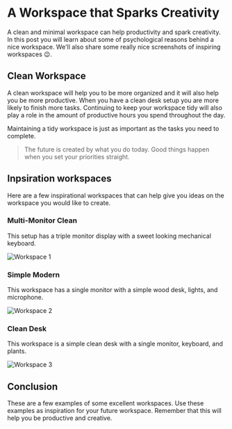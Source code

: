 # A Workspace that Sparks Creativity

A clean and minimal workspace can help productivity and spark creativity. In this post you will learn about some of psychological reasons behind a nice workspace. We'll also share some really nice screenshots of inspiring workspaces 😉.

## Clean Workspace

A clean workspace will help you to be more organized and it will also help you be more productive. When you have a clean desk setup you are more likely to finish more tasks. Continuing to keep your workspace tidy will also play a role in the amount of productive hours you spend throughout the day.

Maintaining a tidy workspace is just as important as the tasks you need to complete.

> The future is created by what you do today. Good things happen when you set your priorities straight.

## Inpsiration workspaces

Here are a few inspirational workspaces that can help give you ideas on the workspace you would like to create.

### Multi-Monitor Clean

This setup has a triple monitor display with a sweet looking mechanical keyboard.

![Workspace 1](https://cdn.devdojo.com/images/september2021/desk-setup-1.png)

### Simple Modern

This workspace has a single monitor with a simple wood desk, lights, and microphone.

![Workspace 2](https://cdn.devdojo.com/images/september2021/desk-setup-2.png)

### Clean Desk

This workspace is a simple clean desk with a single monitor, keyboard, and plants.

![Workspace 3](https://cdn.devdojo.com/images/september2021/desk-setup-3.png)

## Conclusion

These are a few examples of some excellent workspaces. Use these examples as inspiration for your future workspace. Remember that this will help you be productive and creative.
